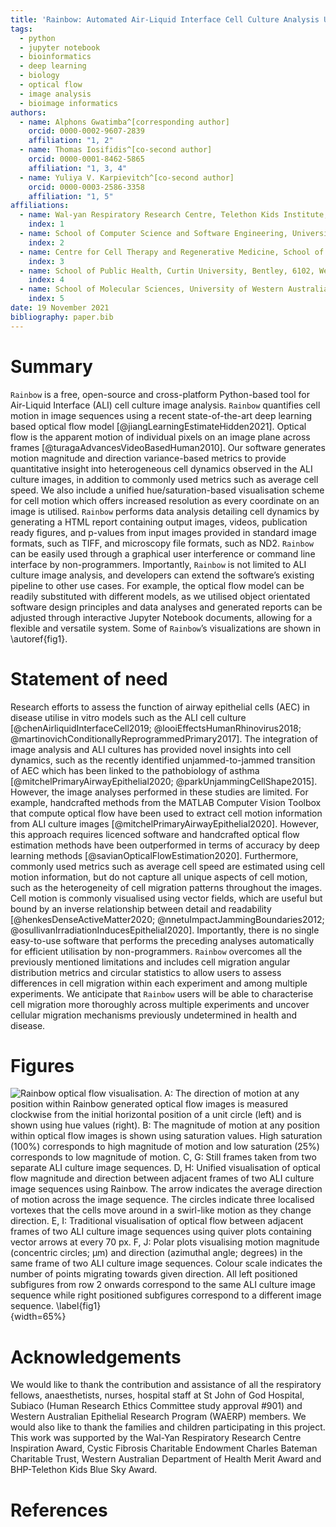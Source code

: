 ```yaml
---
title: 'Rainbow: Automated Air-Liquid Interface Cell Culture Analysis Using Deep Optical Flow'
tags:
  - python
  - jupyter notebook
  - bioinformatics
  - deep learning
  - biology
  - optical flow
  - image analysis
  - bioimage informatics
authors:
  - name: Alphons Gwatimba^[corresponding author]
    orcid: 0000-0002-9607-2839
    affiliation: "1, 2"
  - name: Thomas Iosifidis^[co-second author]
    orcid: 0000-0001-8462-5865
    affiliation: "1, 3, 4"
  - name: Yuliya V. Karpievitch^[co-second author]
    orcid: 0000-0003-2586-3358
    affiliation: "1, 5"
affiliations:
  - name: Wal-yan Respiratory Research Centre, Telethon Kids Institute, University of Western Australia, Nedlands, 6009, Western Australia, Australia
    index: 1
  - name: School of Computer Science and Software Engineering, University of Western Australia, Nedlands, 6009, Western Australia, Australia
    index: 2
  - name: Centre for Cell Therapy and Regenerative Medicine, School of Medicine, University of Western Australia, Nedlands, 6009, Western Australia, Australia
    index: 3
  - name: School of Public Health, Curtin University, Bentley, 6102, Western Australia, Australia
    index: 4
  - name: School of Molecular Sciences, University of Western Australia, Nedlands, 6009, Western Australia, Australia
    index: 5
date: 19 November 2021
bibliography: paper.bib
---
```


# Summary

`Rainbow` is a free, open-source and cross-platform Python-based tool for Air-Liquid Interface (ALI) cell culture image analysis. `Rainbow` quantifies cell motion in image sequences using a recent state-of-the-art deep learning based optical flow model  [@jiangLearningEstimateHidden2021]. Optical flow is the apparent motion of individual pixels on an image plane across frames [@turagaAdvancesVideoBasedHuman2010]. Our software generates motion magnitude and direction variance-based metrics to provide quantitative insight into heterogeneous cell dynamics observed in the ALI culture images, in addition to commonly used metrics such as average cell speed. We also include a unified hue/saturation-based visualisation scheme for cell motion which offers increased resolution as every coordinate on an image is utilised. `Rainbow` performs data analysis detailing cell dynamics by generating a HTML report containing output images, videos, publication ready figures, and p-values from input images provided in standard image formats, such as TIFF, and microscopy file formats, such as ND2. `Rainbow` can be easily used through a graphical user interference or command line interface by non-programmers. Importantly, `Rainbow` is not limited to ALI culture image analysis, and developers can extend the software’s existing pipeline to other use cases. For example, the optical flow model can be readily substituted with different models, as we utilised object orientated software design principles and data analyses and generated reports can be adjusted through interactive Jupyter Notebook documents, allowing for a flexible and versatile system. Some of `Rainbow`’s visualizations are shown in \autoref{fig1}.

# Statement of need

Research efforts to assess the function of airway epithelial cells (AEC) in disease utilise in vitro models such as the ALI cell culture [@chenAirliquidInterfaceCell2019; @looiEffectsHumanRhinovirus2018; @martinovichConditionallyReprogrammedPrimary2017]. The integration of image analysis and ALI cultures has provided novel insights into cell dynamics, such as the recently identified unjammed-to-jammed transition of AEC which has been linked to the pathobiology of asthma [@mitchelPrimaryAirwayEpithelial2020; @parkUnjammingCellShape2015]. However, the image analyses performed in these studies are limited. For example, handcrafted methods from the MATLAB Computer Vision Toolbox that compute optical flow have been used to extract cell motion information from ALI culture images [@mitchelPrimaryAirwayEpithelial2020]. However, this approach requires licenced software and handcrafted optical flow estimation methods have been outperformed in terms of accuracy by deep learning methods [@savianOpticalFlowEstimation2020]. Furthermore, commonly used metrics such as average cell speed are estimated using cell motion information, but do not capture all unique aspects of cell motion, such as the heterogeneity of cell migration patterns throughout the images. Cell motion is commonly visualised using vector fields, which are useful but bound by an inverse relationship between detail and readability [@henkesDenseActiveMatter2020; @nnetuImpactJammingBoundaries2012; @osullivanIrradiationInducesEpithelial2020]. Importantly, there is no single easy-to-use software that performs the preceding analyses automatically for efficient utilisation by non-programmers. `Rainbow` overcomes all the previously mentioned limitations and includes cell migration angular distribution metrics and circular statistics to allow users to assess differences in cell migration within each experiment and among multiple experiments. We anticipate that `Rainbow` users will be able to characterise cell migration more thoroughly across multiple experiments and uncover cellular migration mechanisms previously undetermined in health and disease.

# Figures

![`Rainbow` optical flow visualisation. **A:** The direction of motion at any position within `Rainbow` generated optical flow images is measured clockwise from the initial horizontal position of a unit circle (left) and is shown using hue values (right). **B:** The magnitude of motion at any position within optical flow images is shown using saturation values. High saturation (100%) corresponds to high magnitude of motion and low saturation (25%) corresponds to low magnitude of motion. **C, G:** Still frames taken from two separate ALI culture image sequences. **D, H:** Unified visualisation of optical flow magnitude and direction between adjacent frames of two ALI culture image sequences using `Rainbow`. The arrow indicates the average direction of motion across the image sequence. The circles indicate three localised vortexes that the cells move around in a swirl-like motion as they change direction. **E, I:** Traditional visualisation of optical flow between adjacent frames of two ALI culture image sequences using quiver plots containing vector arrows at every 70 px. **F, J:** Polar plots visualising motion magnitude (concentric circles; µm) and direction (azimuthal angle; degrees) in the same frame of two ALI culture image sequences. Colour scale indicates the number of points migrating towards given direction. All left positioned subfigures from row 2 onwards correspond to the same ALI culture image sequence while right positioned subfigures correspond to a different image sequence. \label{fig1}](figure_1.png){width=65%}

# Acknowledgements

We would like to thank the contribution and assistance of all the respiratory fellows, anaesthetists, nurses, hospital staff at St John of God Hospital, Subiaco (Human Research Ethics Committee study approval #901) and Western Australian Epithelial Research Program (WAERP) members. We would also like to thank the families and children participating in this project. This work was supported by the Wal-Yan Respiratory Research Centre Inspiration Award, Cystic Fibrosis Charitable Endowment Charles Bateman Charitable Trust, Western Australian Department of Health Merit Award and BHP-Telethon Kids Blue Sky Award.

# References


